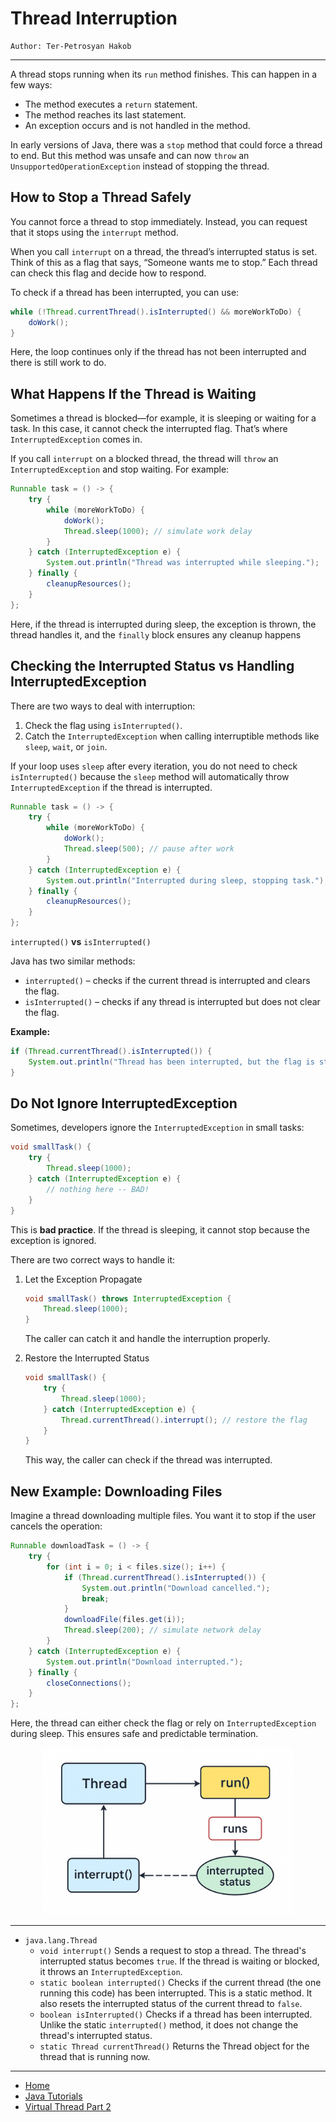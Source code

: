# Thread Interruption

```
Author: Ter-Petrosyan Hakob
```

---

A thread stops running when its `run` method finishes. This can happen in a few ways:

- The method executes a `return` statement.
- The method reaches its last statement.
- An exception occurs and is not handled in the method.

In early versions of Java, there was a `stop` method that could force a thread to end. But this method was unsafe and can now 
`throw` an `UnsupportedOperationException` instead of stopping the thread.

## How to Stop a Thread Safely

You cannot force a thread to stop immediately. Instead, you can request that it stops using the `interrupt` method.

When you call `interrupt` on a thread, the thread’s interrupted status is set. Think of this as a flag that says, “Someone wants me to stop.” Each thread can check this flag and decide how to respond.

To check if a thread has been interrupted, you can use:

```java
while (!Thread.currentThread().isInterrupted() && moreWorkToDo) {
    doWork();
}
```

Here, the loop continues only if the thread has not been interrupted and there is still work to do.

## What Happens If the Thread is Waiting

Sometimes a thread is blocked—for example, it is sleeping or waiting for a task. In this case, it cannot check the interrupted flag. That’s where `InterruptedException` comes in.

If you call `interrupt` on a blocked thread, the thread will `throw` an `InterruptedException` and stop waiting. For example:

```java
Runnable task = () -> {
    try {
        while (moreWorkToDo) {
            doWork();
            Thread.sleep(1000); // simulate work delay
        }
    } catch (InterruptedException e) {
        System.out.println("Thread was interrupted while sleeping.");
    } finally {
        cleanupResources();
    }
};
```

Here, if the thread is interrupted during sleep, the exception is thrown, the thread handles it, and the `finally` block ensures any cleanup happens

## Checking the Interrupted Status vs Handling InterruptedException

There are two ways to deal with interruption:

1. Check the flag using `isInterrupted()`.
2. Catch the `InterruptedException` when calling interruptible methods like `sleep`, `wait`, or `join`.

If your loop uses `sleep` after every iteration, you do not need to check `isInterrupted()` because the `sleep` method will automatically throw `InterruptedException` if the thread is interrupted.

```java
Runnable task = () -> {
    try {
        while (moreWorkToDo) {
            doWork();
            Thread.sleep(500); // pause after work
        }
    } catch (InterruptedException e) {
        System.out.println("Interrupted during sleep, stopping task.");
    } finally {
        cleanupResources();
    }
};
```

`interrupted()` **vs** `isInterrupted()`

Java has two similar methods:

- `interrupted()` – checks if the current thread is interrupted and clears the flag.
- `isInterrupted()` – checks if any thread is interrupted but does not clear the flag.

**Example:**

```java
if (Thread.currentThread().isInterrupted()) {
    System.out.println("Thread has been interrupted, but the flag is still true.");
}
```

## Do Not Ignore InterruptedException

Sometimes, developers ignore the `InterruptedException` in small tasks:

```java
void smallTask() {
    try {
        Thread.sleep(1000);
    } catch (InterruptedException e) {
        // nothing here -- BAD!
    }
}
```

This is **bad practice**. If the thread is sleeping, it cannot stop because the exception is ignored.

There are two correct ways to handle it:

1. Let the Exception Propagate
    ```java
    void smallTask() throws InterruptedException {
        Thread.sleep(1000);
    }
    ```
    The caller can catch it and handle the interruption properly.

2. Restore the Interrupted Status
    ```java
    void smallTask() {
        try {
            Thread.sleep(1000);
        } catch (InterruptedException e) {
            Thread.currentThread().interrupt(); // restore the flag
        }
    }
    ```
    This way, the caller can check if the thread was interrupted.


## New Example: Downloading Files

Imagine a thread downloading multiple files. You want it to stop if the user cancels the operation:

```java
Runnable downloadTask = () -> {
    try {
        for (int i = 0; i < files.size(); i++) {
            if (Thread.currentThread().isInterrupted()) {
                System.out.println("Download cancelled.");
                break;
            }
            downloadFile(files.get(i));
            Thread.sleep(200); // simulate network delay
        }
    } catch (InterruptedException e) {
        System.out.println("Download interrupted.");
    } finally {
        closeConnections();
    }
};
```

Here, the thread can either check the flag or rely on `InterruptedException` during sleep. This ensures safe and predictable termination.

<p align="center">
    <img src="./assets/img3.png" alt="img3" width="400"/>
</p>

--- 

- `java.lang.Thread` 
    - `void interrupt()` Sends a request to stop a thread. The thread's interrupted status becomes `true`. 
        If the thread is waiting or blocked, it throws an `InterruptedException`.
    - `static boolean interrupted()` Checks if the current thread (the one running this code) has been interrupted. This is a static method. It also resets the interrupted status of the current thread to `false`.
    - `boolean isInterrupted()` Checks if a thread has been interrupted. Unlike the static `interrupted()` method, it does not change the thread's interrupted status.
    - `static Thread currentThread()` Returns the Thread object for the thread that is running now.

---

- [Home](./../../README.md)
- [Java Tutorials](./../tutorials.md)
- [Virtual Thread Part 2](./4_Virtual_Thread_Part2.md)